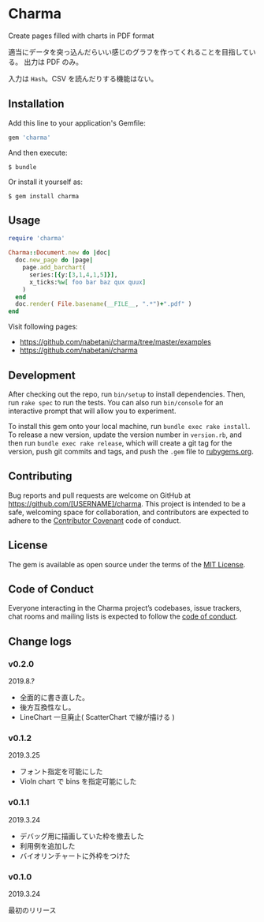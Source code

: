 # Charma

Create pages filled with charts in PDF format

適当にデータを突っ込んだらいい感じのグラフを作ってくれることを目指している。
出力は PDF のみ。

入力は `Hash`。CSV を読んだりする機能はない。

## Installation

Add this line to your application's Gemfile:

```ruby
gem 'charma'
```

And then execute:

    $ bundle

Or install it yourself as:

    $ gem install charma

## Usage

```ruby
require 'charma'

Charma::Document.new do |doc|
  doc.new_page do |page|
    page.add_barchart(
      series:[{y:[3,1,4,1,5]}],
      x_ticks:%w[ foo bar baz qux quux]
    )
  end
  doc.render( File.basename(__FILE__, ".*")+".pdf" )
end
```

Visit following pages:

* https://github.com/nabetani/charma/tree/master/examples
* https://github.com/nabetani/charma

## Development

After checking out the repo, run `bin/setup` to install dependencies. Then, run `rake spec` to run the tests. You can also run `bin/console` for an interactive prompt that will allow you to experiment.

To install this gem onto your local machine, run `bundle exec rake install`. To release a new version, update the version number in `version.rb`, and then run `bundle exec rake release`, which will create a git tag for the version, push git commits and tags, and push the `.gem` file to [rubygems.org](https://rubygems.org).

## Contributing

Bug reports and pull requests are welcome on GitHub at https://github.com/[USERNAME]/charma. This project is intended to be a safe, welcoming space for collaboration, and contributors are expected to adhere to the [Contributor Covenant](http://contributor-covenant.org) code of conduct.

## License

The gem is available as open source under the terms of the [MIT License](https://opensource.org/licenses/MIT).

## Code of Conduct

Everyone interacting in the Charma project’s codebases, issue trackers, chat rooms and mailing lists is expected to follow the [code of conduct](https://github.com/[USERNAME]/charma/blob/master/CODE_OF_CONDUCT.md).

## Change logs

### v0.2.0

2019.8.?

* 全面的に書き直した。
* 後方互換性なし。
* LineChart 一旦廃止( ScatterChart で線が描ける )

### v0.1.2

2019.3.25

* フォント指定を可能にした
* Violn chart で bins を指定可能にした

### v0.1.1

2019.3.24

* デバッグ用に描画していた枠を撤去した
* 利用例を追加した
* バイオリンチャートに外枠をつけた

### v0.1.0

2019.3.24

最初のリリース